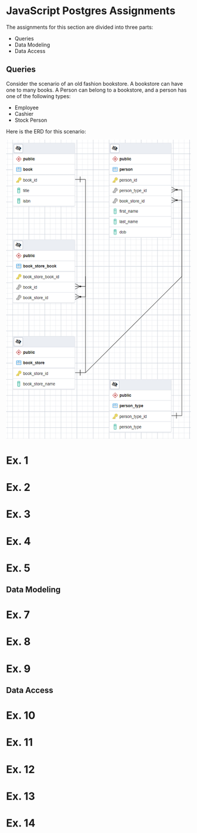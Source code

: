 # JavaScript Postgres Assignments

The assignments for this section are divided into three parts:
- Queries
- Data Modeling
- Data Access

## Queries

Consider the scenario of an old fashion bookstore.  A bookstore can have one to many books.  A Person can belong to a bookstore, and a person has one of the following types:
  - Employee
  - Cashier
  - Stock Person

Here is the ERD for this scenario:

![](./docs/erd.png)

# Ex. 1

# Ex. 2

# Ex. 3

# Ex. 4

# Ex. 5


## Data Modeling

# Ex. 7

# Ex. 8

# Ex. 9

## Data Access

# Ex. 10

# Ex. 11

# Ex. 12

# Ex. 13

# Ex. 14